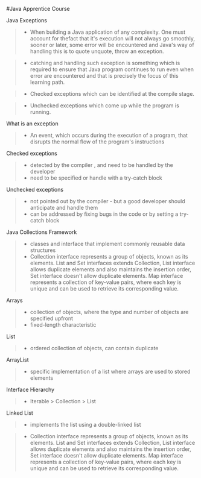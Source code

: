 #Java Apprentice Course

Java Exceptions
>* When building a Java application of any complexity. One must account for thefact that it's execution will not always go smoothly, sooner or later, some error will be encountered and Java's way of handling this is to quote unquote, throw an exception.

>* catching and handling such exception is something which is required to ensure that Java program continues to run even when error are encountered and that is precisely the focus of this learning path.

>* Checked exceptions which can be identified at the compile stage.

>* Unchecked exceptions which come up while the program is running.

What is an exception
>* An event, which occurs during the execution of a program, that disrupts the normal flow of the program's instructions

Checked exceptions
>* detected by the compiler , and need to be handled by the developer
>* need to be specified or handle with a try-catch block

Unchecked exceptions
>* not pointed out by the compiler - but a good developer should anticipate and handle them
>* can be addressed by fixing bugs in the code or by setting a try-catch block

Java Collections Framework
>* classes and interface that implement commonly reusable data structures
>* Collection interface represents a group of objects, known as its elements. List and Set interfaces extends Collection, List interface allows duplicate elements and also maintains the insertion order, Set interface doesn't allow duplicate elements. Map interface represents a collection of key-value pairs, where each key is unique and can be used to retrieve its corresponding value.

Arrays
>* collection of objects, where the type and number of objects are specified upfront
>* fixed-length characteristic

List
>* ordered collection of objects, can contain duplicate

ArrayList
>* specific implementation of a list where arrays are used to stored elements

Interface Hierarchy
>* Iterable > Collection > List

Linked List
>* implements the list using a double-linked list


>* Collection interface represents a group of objects, known as its elements. List and Set interfaces extends Collection, List interface allows duplicate elements and also maintains the insertion order, Set interface doesn't allow duplicate elements. Map interface represents a collection of key-value pairs, where each key is unique and can be used to retrieve its corresponding value.




